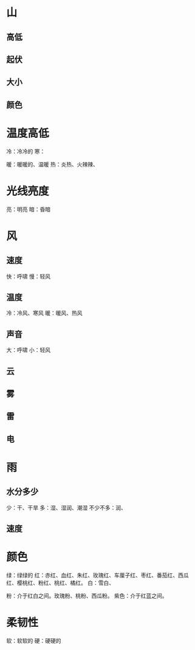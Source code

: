 # 山
## 高低
## 起伏
## 大小
## 颜色
# 温度高低
冷：冷冷的
寒：

暖：暖暖的、温暖
热：炎热、火辣辣、

# 光线亮度
亮：明亮
暗：昏暗

# 风
## 速度
快：呼啸
慢：轻风

## 温度
冷：冷风、寒风
暖：暖风、热风

## 声音
大：呼啸
小：轻风

## 云
## 雾

## 雷
## 电

# 雨
## 水分多少
少：干、干旱
多：湿、湿润、潮湿
不少不多：润、


## 速度








# 颜色
绿：绿绿的
红：赤红、血红、朱红、玫瑰红、车厘子红、枣红、番茄红、西瓜红、樱桃红、粉红、桃红、橘红。
白：雪白、

粉：介于红白之间。玫瑰粉、桃粉、西瓜粉。
紫色：介于红蓝之间。

# 柔韧性
软：软软的
硬：硬硬的

